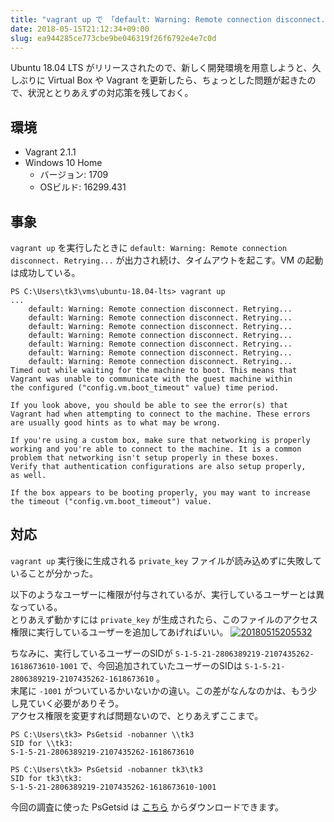 ```yaml
---
title: "vagrant up で 「default: Warning: Remote connection disconnect. Retrying...」が出力され続け、タイムアウトになる"
date: 2018-05-15T21:12:34+09:00
slug: ea944285ce773cbe9be046319f26f6792e4e7c0d
---
```


Ubuntu 18.04 LTS がリリースされたので、新しく開発環境を用意しようと、久しぶりに Virtual Box や Vagrant を更新したら、ちょっとした問題が起きたので、状況ととりあえずの対応策を残しておく。

## 環境

- Vagrant 2.1.1
- Windows 10 Home
  - バージョン: 1709
  - OSビルド: 16299.431

## 事象
`vagrant up` を実行したときに `default: Warning: Remote connection disconnect. Retrying...` が出力され続け、タイムアウトを起こす。VM の起動は成功している。

```
PS C:\Users\tk3\vms\ubuntu-18.04-lts> vagrant up
...
    default: Warning: Remote connection disconnect. Retrying...
    default: Warning: Remote connection disconnect. Retrying...
    default: Warning: Remote connection disconnect. Retrying...
    default: Warning: Remote connection disconnect. Retrying...
    default: Warning: Remote connection disconnect. Retrying...
    default: Warning: Remote connection disconnect. Retrying...
    default: Warning: Remote connection disconnect. Retrying...
Timed out while waiting for the machine to boot. This means that
Vagrant was unable to communicate with the guest machine within
the configured ("config.vm.boot_timeout" value) time period.

If you look above, you should be able to see the error(s) that
Vagrant had when attempting to connect to the machine. These errors
are usually good hints as to what may be wrong.

If you're using a custom box, make sure that networking is properly
working and you're able to connect to the machine. It is a common
problem that networking isn't setup properly in these boxes.
Verify that authentication configurations are also setup properly,
as well.

If the box appears to be booting properly, you may want to increase
the timeout ("config.vm.boot_timeout") value.
```


## 対応

`vagrant up` 実行後に生成される `private_key` ファイルが読み込めずに失敗していることが分かった。  


以下のようなユーザーに権限が付与されているが、実行しているユーザーとは異なっている。  
とりあえず動かすには `private_key` が生成されたら、このファイルのアクセス権限に実行しているユーザーを追加してあげればいい。
<a href="http://f.hatena.ne.jp/qtakamitsu/20180515205532"><img src="https://cdn-ak.f.st-hatena.com/images/fotolife/q/qtakamitsu/20180515/20180515205532.png" alt="20180515205532"></a>


ちなみに、実行しているユーザーのSIDが `S-1-5-21-2806389219-2107435262-1618673610-1001` で、今回追加されていたユーザーのSIDは `S-1-5-21-2806389219-2107435262-1618673610` 。  
末尾に `-1001` がついているかいないかの違い。この差がなんなのかは、もう少し見ていく必要がありそう。  
アクセス権限を変更すれば問題ないので、とりあえずここまで。


```
PS C:\Users\tk3> PsGetsid -nobanner \\tk3
SID for \\tk3:
S-1-5-21-2806389219-2107435262-1618673610

PS C:\Users\tk3> PsGetsid -nobanner tk3\tk3
SID for tk3\tk3:
S-1-5-21-2806389219-2107435262-1618673610-1001

```

今回の調査に使った PsGetsid は [こちら](https://docs.microsoft.com/en-us/sysinternals/downloads/psgetsid) からダウンロードできます。


